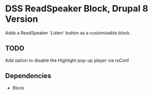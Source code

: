 # DSS ReadSpeaker Block, Drupal 8 Version

Adds a ReadSpeaker 'Listen' button as a customisable block.

## TODO
Add option to disable the Highlight pop-up player via rsConf

## Dependencies
* Block
